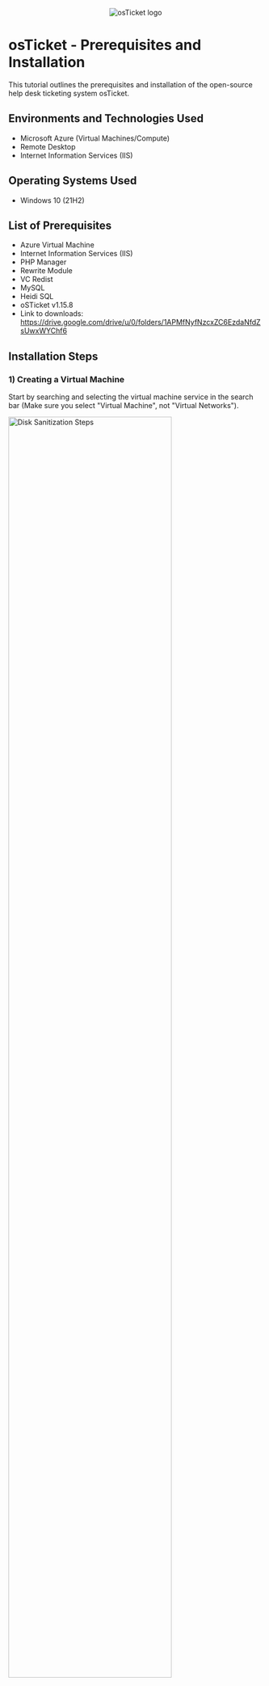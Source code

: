 <p align="center">
<img src="https://i.imgur.com/Clzj7Xs.png" alt="osTicket logo"/>
</p>

<h1>osTicket - Prerequisites and Installation</h1>
This tutorial outlines the prerequisites and installation of the open-source help desk ticketing system osTicket.<br />



<h2>Environments and Technologies Used</h2>

- Microsoft Azure (Virtual Machines/Compute)
- Remote Desktop
- Internet Information Services (IIS)

<h2>Operating Systems Used </h2>

- Windows 10</b> (21H2)

<h2>List of Prerequisites</h2>

- Azure Virtual Machine
- Internet Information Services (IIS)
- PHP Manager
- Rewrite Module
- VC Redist
- MySQL
- Heidi SQL
- oSTicket v1.15.8
- Link to downloads: https://drive.google.com/drive/u/0/folders/1APMfNyfNzcxZC6EzdaNfdZsUwxWYChf6


<h2>Installation Steps</h2>
<h3>1) Creating a Virtual Machine</h3>
<p>
Start by searching and selecting the virtual machine service in the search bar (Make sure you select "Virtual Machine", not "Virtual Networks"). 
</p>

<p>
<img src="https://i.imgur.com/E8texzH.png" height="80%" width="80%" alt="Disk Sanitization Steps"/>
</p>


<br />
<h3>2)Setting up Resource Group</h3>
<p>
 After clicking on the "virtual machine name", you can name it anything you like; for this tutorial, we’ll use "osticket-vm." Select "create new resource group" to place the virtual machine into it, and name the resource group "os-ticket." Choose your region based on your location (e.g., "Central Canada" if you're in Canada).

Scroll down to find the "image" option and select "Windows 10 Pro, Version 22H2, x64 Gen2." Ensure the virtual machine has at least 2 vCPUs and 16 GB of memory, which you can set in the size option on the same page.

You don’t need to any default settings on the following pages, but make sure the licensing box is checked on the first page. Once done, proceed to review and create the virtual machine. The system will automatically create a virtual network, so you don’t need to configure that..

<p>
<img src="https://i.imgur.com/G2mmFrE.png" height="80%" width="80%" alt="Disk Sanitization Steps"/>
</p>
<h3>3)Connecting to Remote Desktop</h3>
  <p> After all these steps are excecuted, you can then move on to connecting to your virtual machine using "Remote Desktop Connecion". Make sure to grab your "Public IP Adress". (You will find this by clicking on your virtual machine you just created. It should be near the top right of the screen). Make sure your virtual machines Public IP Adress is pasted properly in the Remote Desktop Connection.</p>
</p>
<p>
<img src="https://i.imgur.com/XhlWo4x.png" height="80%" width="80%" alt="Disk Sanitization Steps"/>
</p>
<p>
<img src="https://i.imgur.com/kgPFpyr.png" height="40%" width="40%" alt="Disk Sanitization Steps"/>
</p>
<h3>4)Downloading OsTicket</h3>
<p>
 After you have logged into your "Remote Desktop", you can then procceed to download the "OsTicket" File provided here https://drive.google.com/uc?export=download&id=1b3RBkXTLNGXbibeMuAynkfzdBC1NnqaD. simply copy this link and paste it into a browser on your Virtual machine. Download and unzip this folder to your desktop.
  <p>
<img src="https://i.imgur.com/O6NDJSp.png" height="80%" width="80%" alt="Disk Sanitization Steps"/>
</p>
<h3>5)Installing IIS</h3>
<p>
In your virtual machine, go to the bottom right in your windows search bar and type in "Control Panel". With this window open, go to "Uninstall Programs" Under "Programs".  
  <img src="https://i.imgur.com/6h7KEce.png" height="80%" width="80%" alt="Disk Sanitization Steps"/>
</p>
<p>
In the "Programs and Features" window on the left, select the "Turn Windows Features on or off" option.
  <img src="https://i.imgur.com/JVFGkJO.png" height="80%" width="80%" alt="Disk Sanitization Steps"/>
</p>
<p>
In this window, click "Internet Information Services" -> "World Wide Web Services" -> "Application Development Features" -> Make sure "CGI" has a checkmark to the left of it. procceed to click ok at the bottom right and wait till the changes are installed.
</p>
<img src="https://i.imgur.com/BiHgIUb.png" height="80%" width="80%" alt="Disk Sanitization Steps"/>
</p>
<h3>6)Installing Applications</h3>
<p>
After you have installed "IIS", you then open your "osticket" folder and procceed to install php manager. All the settings through this installation are fine to leave as is, so continue through the php manager installation portal.
  <img src="https://i.imgur.com/fddo2dU.png" height="80%" width="80%" alt="Disk Sanitization Steps"/>
</p>
<p>The same goes for the "rewrite_amd64" file in the osticket folder. simply procceed through that installation portal as well.
  <img src="https://i.imgur.com/ymvr1n0.png" height="80%" width="80%" alt="Disk Sanitization Steps"/>
</p>
<p>After "IIS", "PHP manager" and "rewrite_amd64" are installed, go into your file explorer in your windows shortcut bar on the bottom and in your "Windows (C:)" drive under "This PC" create a "PHP" folder. Once Created, go into your "osticket" folder and extract the "php-7.3.8-nts-Win32-VC15-x86" folder to your "PHP" folder you just created in your "C" drive
<img src="https://i.imgur.com/jpz5HFD.png" height="80%" width="80%" alt="Disk Sanitization Steps"/></p>
<p>Procceed to instal these two files as well in the "osticket" folder:"mysql-5.5.62-win32" and "VC_redist.x86". For the "mysql-5.5.62-win32" folder, you will get to a screen that says "Choose Setup Type" select "Typical" and procceed with the rest of the installtion.</p>
<img src="https://i.imgur.com/c7Me047.png" height="80%" width="80%" alt="Disk Sanitization Steps"/>
<img src="https://i.imgur.com/jaBVJRT.png" height="80%" width="80%" alt="Disk Sanitization Steps"/>
<h3>7)Launching MySQL</h3>
<p>After you have installed "mysql-5.5.62-win32", at the last slide of the installation proccess it will tell you that "My SQL" will laucnh after installation. make sure this is checked. Go through the installation proccess until you get to this screen. choose "Standard Configuration" and procceed.
  
<img src="https://i.imgur.com/OPsmJeU.png" height="80%" width="80%" alt="Disk Sanitization Steps"/></p>

<p> Continue untill you get to a slide that gives you two options, "Modify Security Settings" and "Create an Anonymous Account". Make sure to select "Modify Security Settings" and create a password (make sure to put the password somewhere safe because we will be coming back and using it in this tutorial). 
</p>
 <img src="https://i.imgur.com/JLWIg3w.png" height="60%" width="40%" alt="Disk Sanitization Steps"/>
<br />
<p>After you have created a password, click "Next", "Execute" and "Finish"</p>
<h3>8)Open IIS as an Admin</h3>
<p>Go to your search bar on the bottom right of your windows desktop and search for "Internet Information Services (IIS) Manager". Right-click and select "run as administrator"</p>

<img src="https://i.imgur.com/8B9O9hP.png" height="80%" width="80%" alt="Disk Sanitization Steps"/>

<p>
<img src="https://i.imgur.com/DJmEXEB.png" height="80%" width="80%" alt="Disk Sanitization Steps"/>
</p>

<p>
Lorem ipsum dolor sit amet, consectetur adipiscing elit, sed do eiusmod tempor incididunt ut labore et dolore magna aliqua. Ut enim ad minim veniam, quis nostrud exercitation ullamco laboris nisi ut aliquip ex ea commodo consequat. Duis aute irure dolor in reprehenderit in voluptate velit esse cillum dolore eu fugiat nulla pariatur.
</p>
<br />
